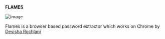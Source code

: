 **FLAMES**

![image](https://user-images.githubusercontent.com/49472311/119403003-5d1e1d80-bcfb-11eb-99dc-2bee39c66c20.png)


Flames is a browser based password extractor which works on Chrome by [Devisha Rochlani](https://twitter.com/DevishaRochlani)
